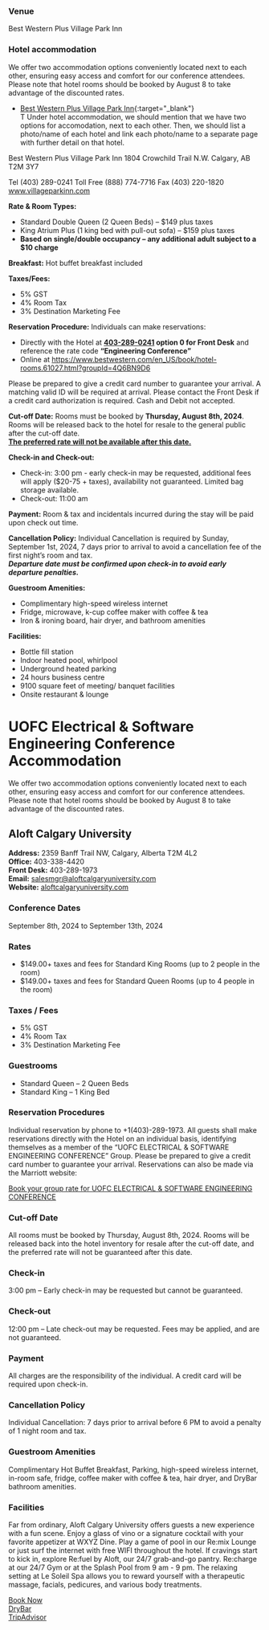 ### Venue
Best Western Plus Village Park Inn

<!-- ### Opening reception

### Social event --->

### Hotel accommodation

We offer two accommodation options conveniently located next to each other, ensuring easy access and comfort for our conference attendees. Please note that hotel rooms should be booked by August 8 to take advantage of the discounted rates.

- [Best Western Plus Village Park Inn](http://www.villageparkinn.com/){:target="_blank"}  
T
 Under hotel accommodation, we should mention that we have two options for accomodation, next to each other. Then, we should list a photo/name of each hotel and link each photo/name to a separate page with further detail on that hotel.
 
  


Best Western Plus Village Park Inn
1804 Crowchild Trail N.W. Calgary, AB T2M 3Y7

Tel (403) 289-0241 Toll Free (888) 774-7716 Fax (403) 220-1820  
<a href="http://www.villageparkinn.com/)" target="_blank">www.villageparkinn.com</a>

**Rate & Room Types:**
- Standard Double Queen (2 Queen Beds) – $149 plus taxes
- King Atrium Plus (1 king bed with pull-out sofa) – $159 plus taxes
- **Based on single/double occupancy – any additional adult subject to a $10 charge**

**Breakfast:** Hot buffet breakfast included

**Taxes/Fees:**
- 5% GST
- 4% Room Tax
- 3% Destination Marketing Fee

**Reservation Procedure:**
Individuals can make reservations:
- Directly with the Hotel at **<u>403-289-0241</u> option 0 for Front Desk** and reference the rate code **“Engineering Conference”**
- Online at <a href="https://www.bestwestern.com/en_US/book/hotel-rooms.61027.html?groupId=4Q6BN9D6" target="_blank">https://www.bestwestern.com/en_US/book/hotel-rooms.61027.html?groupId=4Q6BN9D6</a>

Please be prepared to give a credit card number to guarantee your arrival. A matching valid ID will be required at arrival. Please contact the Front Desk if a credit card authorization is required. Cash and Debit not accepted.

**Cut-off Date:**
Rooms must be booked by **Thursday, August 8th, 2024**. Rooms will be released back to the hotel for resale to the general public after the cut-off date.  
**<u>The preferred rate will not be available after this date.</u>**

**Check-in and Check-out:**
- Check-in: 3:00 pm - early check-in may be requested, additional fees will apply ($20-75 + taxes), availability not guaranteed. Limited bag storage available.
- Check-out: 11:00 am

**Payment:**
Room & tax and incidentals incurred during the stay will be paid upon check out time.

**Cancellation Policy:**
Individual Cancellation is required by Sunday, September 1st, 2024, 7 days prior to arrival to avoid a cancellation fee of the first night’s room and tax.  
***Departure date must be confirmed upon check-in to avoid early departure penalties.***

**Guestroom Amenities:**
- Complimentary high-speed wireless internet
- Fridge, microwave, k-cup coffee maker with coffee & tea
- Iron & ironing board, hair dryer, and bathroom amenities

**Facilities:**
- Bottle fill station
- Indoor heated pool, whirlpool
- Underground heated parking
- 24 hours business centre
- 9100 square feet of meeting/ banquet facilities
- Onsite restaurant & lounge


# UOFC Electrical & Software Engineering Conference Accommodation

We offer two accommodation options conveniently located next to each other, ensuring easy access and comfort for our conference attendees. Please note that hotel rooms should be booked by August 8 to take advantage of the discounted rates.

## Aloft Calgary University
**Address:** 2359 Banff Trail NW, Calgary, Alberta T2M 4L2  
**Office:** 403-338-4420  
**Front Desk:** 403-289-1973  
**Email:** [salesmgr@aloftcalgaryuniversity.com](mailto:salesmgr@aloftcalgaryuniversity.com)  
**Website:** [aloftcalgaryuniversity.com](http://www.aloftcalgaryuniversity.com)

### Conference Dates
September 8th, 2024 to September 13th, 2024

### Rates
- $149.00+ taxes and fees for Standard King Rooms (up to 2 people in the room)
- $149.00+ taxes and fees for Standard Queen Rooms (up to 4 people in the room)

### Taxes / Fees
- 5% GST
- 4% Room Tax
- 3% Destination Marketing Fee

### Guestrooms
- Standard Queen – 2 Queen Beds
- Standard King – 1 King Bed

### Reservation Procedures
Individual reservation by phone to +1(403)-289-1973. All guests shall make reservations directly with the Hotel on an individual basis, identifying themselves as a member of the “UOFC ELECTRICAL & SOFTWARE ENGINEERING CONFERENCE” Group. Please be prepared to give a credit card number to guarantee your arrival. Reservations can also be made via the Marriott website:

[Book your group rate for UOFC ELECTRICAL & SOFTWARE ENGINEERING CONFERENCE](https://www.marriott.com/event-reservations/reservation-link.mi?id=1693596963813&key=GRP&app=resvlink)

### Cut-off Date
All rooms must be booked by Thursday, August 8th, 2024. Rooms will be released back into the hotel inventory for resale after the cut-off date, and the preferred rate will not be guaranteed after this date.

### Check-in
3:00 pm – Early check-in may be requested but cannot be guaranteed.

### Check-out
12:00 pm – Late check-out may be requested. Fees may be applied, and are not guaranteed.

### Payment
All charges are the responsibility of the individual. A credit card will be required upon check-in.

### Cancellation Policy
Individual Cancellation: 7 days prior to arrival before 6 PM to avoid a penalty of 1 night room and tax.

### Guestroom Amenities
Complimentary Hot Buffet Breakfast, Parking, high-speed wireless internet, in-room safe, fridge, coffee maker with coffee & tea, hair dryer, and DryBar bathroom amenities.

### Facilities
Far from ordinary, Aloft Calgary University offers guests a new experience with a fun scene. Enjoy a glass of vino or a signature cocktail with your favorite appetizer at WXYZ Dine. Play a game of pool in our Re:mix Lounge or just surf the internet with free WIFI throughout the hotel. If cravings start to kick in, explore Re:fuel by Aloft, our 24/7 grab-and-go pantry. Re:charge at our 24/7 Gym or at the Splash Pool from 9 am - 9 pm. The relaxing setting at Le Soleil Spa allows you to reward yourself with a therapeutic massage, facials, pedicures, and various body treatments.

[Book Now](https://www.marriott.com/event-reservations/reservation-link.mi?id=1693596963813&key=GRP&app=resvlink)  
[DryBar](http://www.drybar.com/)  
[TripAdvisor](https://www.tripadvisor.com/Restaurant_Review-g154913-d6578388-Reviews-W_Xyz_Bar-Calgary_Alberta.html)
